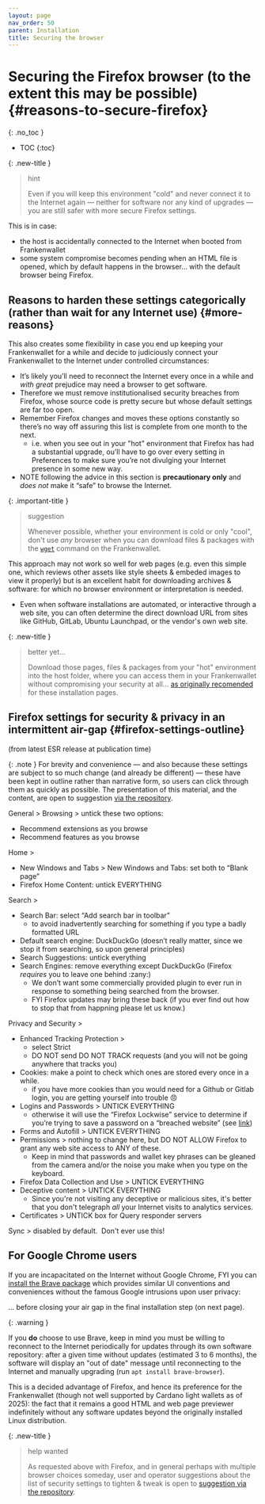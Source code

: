 ```yaml
---
layout: page
nav_order: 50
parent: Installation
title: Securing the browser
---
```

# Securing the Firefox browser (to the extent this may be possible) {#reasons-to-secure-firefox}
{: .no_toc }
- TOC
{:toc}

{: .new-title }
> hint
>
> Even if you will keep this environment "cold" and never connect it to the Internet again — neither for software nor any kind of upgrades — you are still safer with more secure Firefox settings.

This is in case:
- the host is accidentally connected to the Internet when booted from Frankenwallet
- some system compromise becomes pending when an HTML file is opened, which by default happens in the browser… with the default browser being Firefox.

## Reasons to harden these settings categorically (rather than wait for any Internet use) {#more-reasons}

This also creates some flexibility in case you end up keeping your Frankenwallet for a while and decide to judiciously connect your Frankenwallet to the Internet under controlled circumstances:

- It’s likely you’ll need to reconnect the Internet every once in a while and *with great* prejudice may need a browser to get software.
- Therefore we must remove institutionalised security breaches from Firefox, whose source code is pretty secure but whose default settings are far too open.
- Remember Firefox changes and moves these options constantly so there’s no way off assuring this list is complete from one month to the next.
  - i.e. when you see out in your "hot" environment that Firefox has had a substantial upgrade, ou’ll have to go over every setting in Preferences to make sure you’re not divulging your Internet presence in some new way.
- NOTE following the advice in this section is **precautionary only** and *does not* make it “safe” to browse the Internet.

{: .important-title }
> suggestion
>
> Whenever possible, whether your environment is cold or only "cool", don't use *any* browser when you can download files & packages with the [`wget`](https://linux.die.net/man/1/wget) command on the Frankenwallet.

This approach may not work so well for web pages (e.g. even this simple one, which reviews other assets like style sheets & embeded images to view it properly) but is an excellent habit for downloading archives & software: for which no browser environment or interpretation is needed.
- Even when software installations are automated, or interactive through a web site, you can often determine the direct download URL from sites like GitHub, GitLab, Ubuntu Launchpad, or the vendor's own web site.

{: .new-title }
> better yet...
>
> Download those pages, files & packages from your "hot" environment into the host folder, where you can access them in your Frankenwallet without compromising your security at all... [as originally recomended](/prepare/computer/#recommendations-for-the-host-computer) for these installation pages.

## Firefox settings for security & privacy in an intermittent air-gap {#firefox-settings-outline}
(from latest ESR release at publication time)

{: .note }
For brevity and convenience — and also because these settings are subject to so much change (and already be different) — these have been kept in outline rather than narrative form, so users can click through them as quickly as possible.  The presentation of this material, and the content, are open to suggestion [via the repository](https://github.com/rphair/frankenwallet).

General \> Browsing \> untick these two options:

- Recommend extensions as you browse
- Recommend features as you browse

Home \>

- New Windows and Tabs \> New Windows and Tabs: set both to “Blank page”
- Firefox Home Content: untick EVERYTHING

Search \>

- Search Bar: select “Add search bar in toolbar”
  - to avoid inadvertently searching for something if you type a badly formatted URL
- Default search engine: DuckDuckGo (doesn’t really matter, since we stop it from searching, so upon general principles)
- Search Suggestions: untick everything
- Search Engines: remove everything except DuckDuckGo (Firefox *requires* you to leave one behind :zany:)
  - We don’t want some commercially provided plugin to ever run in response to something being searched from the browser.
  - FYI Firefox updates may bring these back (if you ever find out how to stop that from happning please let us know.)

Privacy and Security \>

- Enhanced Tracking Protection \>
  - select Strict
  - DO NOT send DO NOT TRACK requests (and you will not be going anywhere that tracks you)
- Cookies: make a point to check which ones are stored every once in a while.
  - if you have more cookies than you would need for a Github or Gitlab login, you are getting yourself into trouble :angry:
- Logins and Passwords \> UNTICK EVERYTHING
  - otherwise it will use the “Firefox Lockwise” service to determine if you’re trying to save a password on a “breached website” (see [link](https://support.mozilla.org/1/firefox/79.0/Linux/en-GB/lockwise-alerts))
- Forms and Autofill \> UNTICK EVERYTHING
- Permissions \> nothing to change here, but DO NOT ALLOW Firefox to grant any web site access to ANY of these.
  - Keep in mind that passwords and wallet key phrases can be gleaned from the camera and/or the noise you make when you type on the keyboard.
- Firefox Data Collection and Use \> UNTICK EVERYTHING
- Deceptive content \> UNTICK EVERYTHING
  - Since you're not visiting any deceptive or malicious sites, it's better that you don't telegraph *all* your Internet visits to analytics services.
- Certificates \> UNTICK box for Query responder servers

Sync \> disabled by default.  Don't ever use this!

## For Google Chrome users

If you are incapacitated on the Internet without Google Chrome, FYI you can [install the Brave package](https://brave.com/linux) which provides similar UI conventions and conveniences without the famous Google intrusions upon user privacy:

... before closing your air gap in the final installation step (on next page).

{: .warning }

If you **do** choose to use Brave, keep in mind you must be willing to reconnect to the Internet periodically for updates through its own software repository: after a given time without updates (estimated 3 to 6 months), the software will display an "out of date" message until reconnecting to the Internet and manually upgrading (run `apt install brave-browser`).

This is a decided advantage of Firefox, and hence its preference for the Frankenwallet (though not well supported by Cardano light wallets as of 2025): the fact that it remains a good HTML and web page previewer indefinitely without any software updates beyond the originally installed Linux distribution.

{: .new-title }
> help wanted
>
> As requested above with Firefox, and in general perhaps with multiple browser choices someday, user and operator suggestions about the list of security settings to tighten & tweak is open to [suggestion via the repository](https://github.com/rphair/frankenwallet).
